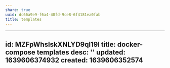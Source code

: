 ```yaml
---
share: true
uuid: dc66a9e9-f6a4-48fd-9ce8-6f4181ea0fab
title: templates
---
```

---
id: MZFpWhsIskXNLYD9ql19l
title: docker-compose templates
desc: ''
updated: 1639606374932
created: 1639606352574
---

